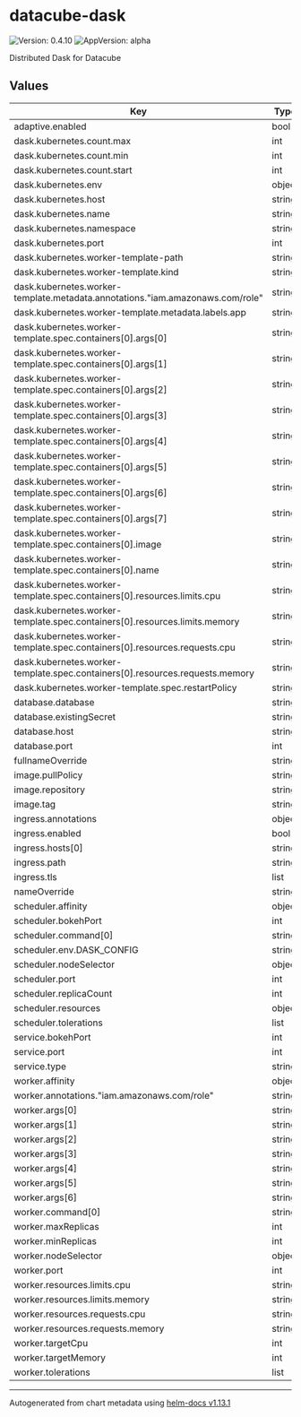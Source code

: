 # datacube-dask

![Version: 0.4.10](https://img.shields.io/badge/Version-0.4.10-informational?style=flat-square) ![AppVersion: alpha](https://img.shields.io/badge/AppVersion-alpha-informational?style=flat-square)

Distributed Dask for Datacube

## Values

| Key | Type | Default | Description |
|-----|------|---------|-------------|
| adaptive.enabled | bool | `false` |  |
| dask.kubernetes.count.max | int | `4` |  |
| dask.kubernetes.count.min | int | `2` |  |
| dask.kubernetes.count.start | int | `2` |  |
| dask.kubernetes.env | object | `{}` |  |
| dask.kubernetes.host | string | `"0.0.0.0"` |  |
| dask.kubernetes.name | string | `"dask-{uuid}"` |  |
| dask.kubernetes.namespace | string | `nil` |  |
| dask.kubernetes.port | int | `8786` |  |
| dask.kubernetes.worker-template-path | string | `nil` |  |
| dask.kubernetes.worker-template.kind | string | `"Pod"` |  |
| dask.kubernetes.worker-template.metadata.annotations."iam.amazonaws.com/role" | string | `"kubernetes-wms"` |  |
| dask.kubernetes.worker-template.metadata.labels.app | string | `"dask"` |  |
| dask.kubernetes.worker-template.spec.containers[0].args[0] | string | `"dask-worker"` |  |
| dask.kubernetes.worker-template.spec.containers[0].args[1] | string | `"--nthreads"` |  |
| dask.kubernetes.worker-template.spec.containers[0].args[2] | string | `"2"` |  |
| dask.kubernetes.worker-template.spec.containers[0].args[3] | string | `"--no-bokeh"` |  |
| dask.kubernetes.worker-template.spec.containers[0].args[4] | string | `"--memory-limit"` |  |
| dask.kubernetes.worker-template.spec.containers[0].args[5] | string | `"6GB"` |  |
| dask.kubernetes.worker-template.spec.containers[0].args[6] | string | `"--death-timeout"` |  |
| dask.kubernetes.worker-template.spec.containers[0].args[7] | string | `"60"` |  |
| dask.kubernetes.worker-template.spec.containers[0].image | string | `"opendatacube/dask:latest"` |  |
| dask.kubernetes.worker-template.spec.containers[0].name | string | `"dask"` |  |
| dask.kubernetes.worker-template.spec.containers[0].resources.limits.cpu | string | `"2"` |  |
| dask.kubernetes.worker-template.spec.containers[0].resources.limits.memory | string | `"6G"` |  |
| dask.kubernetes.worker-template.spec.containers[0].resources.requests.cpu | string | `"2"` |  |
| dask.kubernetes.worker-template.spec.containers[0].resources.requests.memory | string | `"6G"` |  |
| dask.kubernetes.worker-template.spec.restartPolicy | string | `"Never"` |  |
| database.database | string | `"datacube"` |  |
| database.existingSecret | string | `"datacube"` |  |
| database.host | string | `"localhost"` |  |
| database.port | int | `5432` |  |
| fullnameOverride | string | `""` |  |
| image.pullPolicy | string | `"Always"` |  |
| image.repository | string | `"opendatacube/dask"` |  |
| image.tag | string | `"latest"` |  |
| ingress.annotations | object | `{}` |  |
| ingress.enabled | bool | `false` |  |
| ingress.hosts[0] | string | `"chart-example.local"` |  |
| ingress.path | string | `"/"` |  |
| ingress.tls | list | `[]` |  |
| nameOverride | string | `""` |  |
| scheduler.affinity | object | `{}` |  |
| scheduler.bokehPort | int | `8787` |  |
| scheduler.command[0] | string | `"dask-scheduler"` |  |
| scheduler.env.DASK_CONFIG | string | `"/etc/config/datacube/dask/kubernetes.yaml"` |  |
| scheduler.nodeSelector | object | `{}` |  |
| scheduler.port | int | `8786` |  |
| scheduler.replicaCount | int | `1` |  |
| scheduler.resources | object | `{}` |  |
| scheduler.tolerations | list | `[]` |  |
| service.bokehPort | int | `8787` |  |
| service.port | int | `8786` |  |
| service.type | string | `"NodePort"` |  |
| worker.affinity | object | `{}` |  |
| worker.annotations."iam.amazonaws.com/role" | string | `"kubernetes-wms"` |  |
| worker.args[0] | string | `"--nthreads"` |  |
| worker.args[1] | string | `"2"` |  |
| worker.args[2] | string | `"--no-bokeh"` |  |
| worker.args[3] | string | `"--memory-limit"` |  |
| worker.args[4] | string | `"6GB"` |  |
| worker.args[5] | string | `"--death-timeout"` |  |
| worker.args[6] | string | `"60"` |  |
| worker.command[0] | string | `"docker-entrypoint.sh"` |  |
| worker.maxReplicas | int | `10` |  |
| worker.minReplicas | int | `1` |  |
| worker.nodeSelector | object | `{}` |  |
| worker.port | int | `8789` |  |
| worker.resources.limits.cpu | string | `"2"` |  |
| worker.resources.limits.memory | string | `"6G"` |  |
| worker.resources.requests.cpu | string | `"2"` |  |
| worker.resources.requests.memory | string | `"6G"` |  |
| worker.targetCpu | int | `75` |  |
| worker.targetMemory | int | `75` |  |
| worker.tolerations | list | `[]` |  |

----------------------------------------------
Autogenerated from chart metadata using [helm-docs v1.13.1](https://github.com/norwoodj/helm-docs/releases/v1.13.1)
